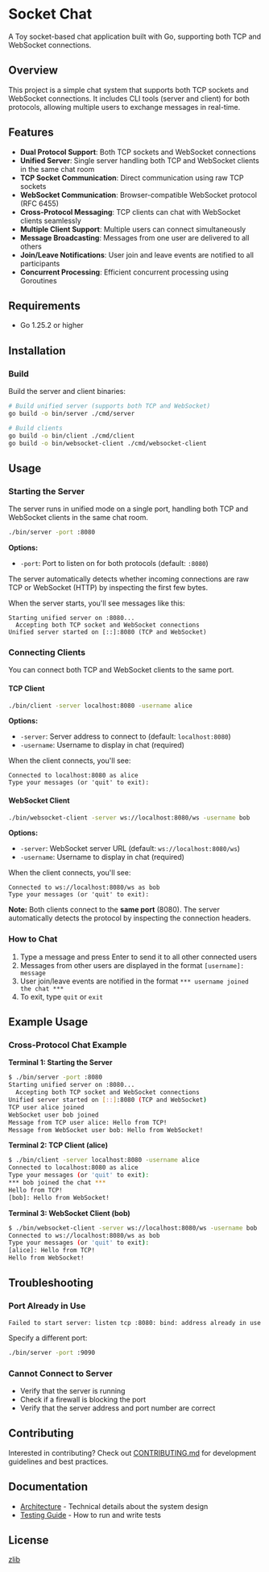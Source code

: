 # Socket Chat

A Toy socket-based chat application built with Go, supporting both TCP and WebSocket connections.

## Overview

This project is a simple chat system that supports both TCP sockets and WebSocket connections.
It includes CLI tools (server and client) for both protocols, allowing multiple users to exchange messages in real-time.

## Features

- **Dual Protocol Support**: Both TCP sockets and WebSocket connections
- **Unified Server**: Single server handling both TCP and WebSocket clients in the same chat room
- **TCP Socket Communication**: Direct communication using raw TCP sockets
- **WebSocket Communication**: Browser-compatible WebSocket protocol (RFC 6455)
- **Cross-Protocol Messaging**: TCP clients can chat with WebSocket clients seamlessly
- **Multiple Client Support**: Multiple users can connect simultaneously
- **Message Broadcasting**: Messages from one user are delivered to all others
- **Join/Leave Notifications**: User join and leave events are notified to all participants
- **Concurrent Processing**: Efficient concurrent processing using Goroutines

## Requirements

- Go 1.25.2 or higher

## Installation

### Build

Build the server and client binaries:

```bash
# Build unified server (supports both TCP and WebSocket)
go build -o bin/server ./cmd/server

# Build clients
go build -o bin/client ./cmd/client
go build -o bin/websocket-client ./cmd/websocket-client
```

## Usage

### Starting the Server

The server runs in unified mode on a single port, handling both TCP and WebSocket clients in the same chat room.

```bash
./bin/server -port :8080
```

**Options:**
- `-port`: Port to listen on for both protocols (default: `:8080`)

The server automatically detects whether incoming connections are raw TCP or WebSocket (HTTP) by inspecting the first few bytes.

When the server starts, you'll see messages like this:
```
Starting unified server on :8080...
  Accepting both TCP socket and WebSocket connections
Unified server started on [::]:8080 (TCP and WebSocket)
```

### Connecting Clients

You can connect both TCP and WebSocket clients to the same port.

#### TCP Client

```bash
./bin/client -server localhost:8080 -username alice
```

**Options:**
- `-server`: Server address to connect to (default: `localhost:8080`)
- `-username`: Username to display in chat (required)

When the client connects, you'll see:
```
Connected to localhost:8080 as alice
Type your messages (or 'quit' to exit):
```

#### WebSocket Client

```bash
./bin/websocket-client -server ws://localhost:8080/ws -username bob
```

**Options:**
- `-server`: WebSocket server URL (default: `ws://localhost:8080/ws`)
- `-username`: Username to display in chat (required)

When the client connects, you'll see:
```
Connected to ws://localhost:8080/ws as bob
Type your messages (or 'quit' to exit):
```

**Note:** Both clients connect to the **same port** (8080). The server automatically detects the protocol by inspecting the connection headers.

### How to Chat

1. Type a message and press Enter to send it to all other connected users
2. Messages from other users are displayed in the format `[username]: message`
3. User join/leave events are notified in the format `*** username joined the chat ***`
4. To exit, type `quit` or `exit`

## Example Usage

### Cross-Protocol Chat Example

**Terminal 1: Starting the Server**

```bash
$ ./bin/server -port :8080
Starting unified server on :8080...
  Accepting both TCP socket and WebSocket connections
Unified server started on [::]:8080 (TCP and WebSocket)
TCP user alice joined
WebSocket user bob joined
Message from TCP user alice: Hello from TCP!
Message from WebSocket user bob: Hello from WebSocket!
```

**Terminal 2: TCP Client (alice)**

```bash
$ ./bin/client -server localhost:8080 -username alice
Connected to localhost:8080 as alice
Type your messages (or 'quit' to exit):
*** bob joined the chat ***
Hello from TCP!
[bob]: Hello from WebSocket!
```

**Terminal 3: WebSocket Client (bob)**

```bash
$ ./bin/websocket-client -server ws://localhost:8080/ws -username bob
Connected to ws://localhost:8080/ws as bob
Type your messages (or 'quit' to exit):
[alice]: Hello from TCP!
Hello from WebSocket!
```

## Troubleshooting

### Port Already in Use

```
Failed to start server: listen tcp :8080: bind: address already in use
```

Specify a different port:
```bash
./bin/server -port :9090
```

### Cannot Connect to Server

- Verify that the server is running
- Check if a firewall is blocking the port
- Verify that the server address and port number are correct

## Contributing

Interested in contributing? Check out [CONTRIBUTING.md](CONTRIBUTING.md) for development guidelines and best practices.

## Documentation

- [Architecture](doc/architecture.md) - Technical details about the system design
- [Testing Guide](doc/testing.md) - How to run and write tests

## License

[zlib](./LICENSE)
